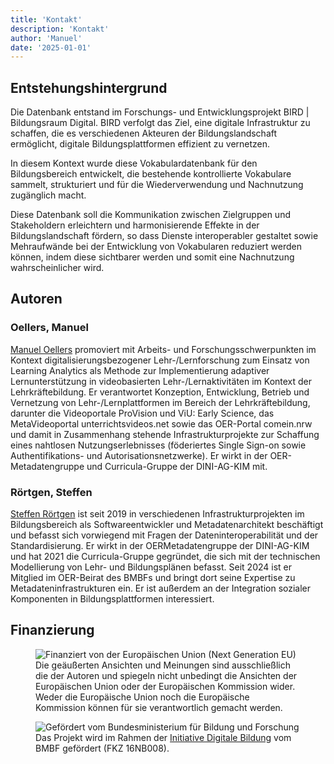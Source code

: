 ```yaml
---
title: 'Kontakt'
description: 'Kontakt'
author: 'Manuel'
date: '2025-01-01'
---
```


## Entstehungshintergrund

Die Datenbank entstand im Forschungs- und Entwicklungsprojekt BIRD | Bildungsraum Digital. BIRD verfolgt das Ziel, eine digitale Infrastruktur zu schaffen, die es verschiedenen Akteuren der Bildungslandschaft ermöglicht, digitale Bildungsplattformen effizient zu vernetzen.

In diesem Kontext wurde diese Vokabulardatenbank für den Bildungsbereich entwickelt, die bestehende kontrollierte Vokabulare sammelt, strukturiert und für die Wiederverwendung und Nachnutzung zugänglich macht.

Diese Datenbank soll die Kommunikation zwischen Zielgruppen und Stakeholdern erleichtern und harmonisierende Effekte in der Bildungslandschaft fördern, so dass Dienste interoperabler gestaltet sowie Mehraufwände bei der Entwicklung von Vokabularen reduziert werden können, indem diese sichtbarer werden und somit eine Nachnutzung wahrscheinlicher wird.

## Autoren

### Oellers, Manuel

[Manuel Oellers](https://github.com/oellers) promoviert mit Arbeits- und Forschungsschwerpunkten im Kontext digitalisierungsbezogener Lehr-/Lernforschung zum Einsatz von Learning Analytics als Methode zur Implementierung adaptiver Lernunterstützung in videobasierten Lehr-/Lernaktivitäten im Kontext der Lehrkräftebildung. Er verantwortet Konzeption, Entwicklung, Betrieb und Vernetzung von Lehr-/Lernplattformen im Bereich der Lehrkräftebildung, darunter die Videoportale ProVision und ViU: Early Science, das MetaVideoportal unterrichtsvideos.net sowie das OER-Portal comein.nrw und damit in Zusammenhang stehende Infrastrukturprojekte zur Schaffung eines nahtlosen Nutzungserlebnisses (föderiertes Single Sign-on sowie Authentifikations- und Autorisationsnetzwerke). Er wirkt in der OER-Metadatengruppe und Curricula-Gruppe der DINI-AG-KIM mit.

### Rörtgen, Steffen

[Steffen Rörtgen](https://github.com/sroertgen) ist seit 2019 in verschiedenen Infrastrukturprojekten im Bildungsbereich als Softwareentwickler und Metadatenarchitekt beschäftigt und befasst sich vorwiegend mit Fragen der Dateninteroperabilität und der Standardisierung. Er wirkt in der OERMetadatengruppe der DINI-AG-KIM und hat 2021 die Curricula-Gruppe gegründet, die sich mit der technischen Modellierung von Lehr- und Bildungsplänen befasst. Seit 2024 ist er Mitglied im OER-Beirat des BMBFs und bringt dort seine Expertise zu Metadateninfrastrukturen ein. Er ist außerdem an der Integration sozialer Komponenten in Bildungsplattformen interessiert.

## Finanzierung

<div class="flex flex-wrap">
<figure class="flex-row max-md:flex-col">
  <img src="/img/foerdermittel_eu.jpg" alt="Finanziert von der Europäischen Union (Next Generation EU)">
  <figcaption>
    Die geäußerten Ansichten und Meinungen sind ausschließlich die der Autoren und spiegeln nicht unbedingt die Ansichten der Europäischen Union oder der Europäischen Kommission wider. Weder die Europäische Union noch die Europäische Kommission können für sie verantwortlich gemacht werden.
</figcaption>
</figure>

<figure class="flex-row max-md:flex-col">
  <img src="/img/foerdermittel_bmbf.png" alt="Gefördert vom Bundesministerium für Bildung und Forschung">
  <figcaption>
    Das Projekt wird im Rahmen der <a href="https://www.bildung-forschung.digital/digitalezukunft/de/bildung/initiative-digitale-bildung/initiative-digitale-bildung_node.html">Initiative Digitale Bildung</a> vom BMBF gefördert (FKZ 16NB008).
</figcaption>
</figure>
</div>
